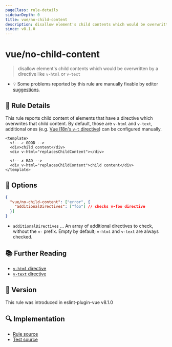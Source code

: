 ```yaml
---
pageClass: rule-details
sidebarDepth: 0
title: vue/no-child-content
description: disallow element's child contents which would be overwritten by a directive like `v-html` or `v-text`
since: v8.1.0
---
```

# vue/no-child-content

> disallow element's child contents which would be overwritten by a directive like `v-html` or `v-text`

- :bulb: Some problems reported by this rule are manually fixable by editor [suggestions](https://eslint.org/docs/developer-guide/working-with-rules#providing-suggestions).

## :book: Rule Details

This rule reports child content of elements that have a directive which overwrites that child content. By default, those are `v-html` and `v-text`, additional ones (e.g. [Vue I18n's `v-t` directive](https://vue-i18n.intlify.dev/api/directive.html)) can be configured manually.

<eslint-code-block :rules="{'vue/no-child-content': ['error']}">

```vue
<template>
  <!-- ✓ GOOD -->
  <div>child content</div>
  <div v-html="replacesChildContent"></div>

  <!-- ✗ BAD -->
  <div v-html="replacesChildContent">child content</div>
</template>
```

</eslint-code-block>

## :wrench: Options

```json
{
  "vue/no-child-content": ["error", {
    "additionalDirectives": ["foo"] // checks v-foo directive
  }]
}
```

- `additionalDirectives` ... An array of additional directives to check, without the `v-` prefix. Empty by default; `v-html` and `v-text` are always checked.

## :books: Further Reading

- [`v-html` directive](https://vuejs.org/api/built-in-directives.html#v-html)
- [`v-text` directive](https://vuejs.org/api/built-in-directives.html#v-text)

## :rocket: Version

This rule was introduced in eslint-plugin-vue v8.1.0

## :mag: Implementation

- [Rule source](https://github.com/vuejs/eslint-plugin-vue/blob/master/lib/rules/no-child-content.js)
- [Test source](https://github.com/vuejs/eslint-plugin-vue/blob/master/tests/lib/rules/no-child-content.js)
